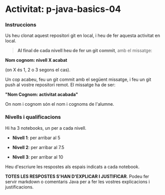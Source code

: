 # Activitat: p-java-basics-04

### Instruccions

Us heu clonat aquest repositori git en local, i heu de fer aquesta activitat en local.

> **Al final de cada nivell heu de fer un git commit**, amb el missatge:

**Nom cognom: nivell X acabat**

(on X és 1, 2 o 3 segons el cas).

Un cop acabeu, feu un git commit amb el següent missatge, i feu un git push al vostre repositori remot. El missatge ha de ser:

**"Nom Cognom: activitat acabada"**

On nom i cognom són el nom i cognoms de l'alumne.

### Nivells i qualificacions

Hi ha 3 notebooks, un per a cada nivell.

- **Nivell 1**: per arribar al 5

- **Nivell 2**: per arribar al 7.5

- **Nivell 3**: per arribar al 10

Heu d'escriure les respostes als espais indicats a cada notebook.

**TOTES LES RESPOSTES S'HAN D'EXPLICAR I JUSTIFICAR**. Podeu fer servir markdown o comentaris Java per a fer les vostres explicacions i justificacions.

